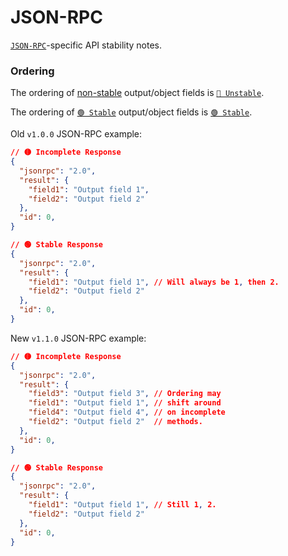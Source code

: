 # JSON-RPC
[`JSON-RPC`](../json-rpc/json-rpc.md)-specific API stability notes.

### Ordering
The ordering of [non-stable](marker.md) output/object fields is [`🔴 Unstable`](marker.md).

The ordering of [`🟢 Stable`](marker.md) output/object fields is [`🟢 Stable`](marker.md).

Old `v1.0.0` JSON-RPC example:
```json
// 🟡 Incomplete Response
{
  "jsonrpc": "2.0",
  "result": {
    "field1": "Output field 1",
    "field2": "Output field 2"
  },
  "id": 0,
}

// 🟢 Stable Response
{
  "jsonrpc": "2.0",
  "result": {
    "field1": "Output field 1", // Will always be 1, then 2.
    "field2": "Output field 2"
  },
  "id": 0,
}
```

New `v1.1.0` JSON-RPC example:
```json
// 🟡 Incomplete Response
{
  "jsonrpc": "2.0",
  "result": {
    "field3": "Output field 3", // Ordering may
    "field1": "Output field 1", // shift around
    "field4": "Output field 4", // on incomplete
    "field2": "Output field 2"  // methods.
  },
  "id": 0,
}

// 🟢 Stable Response
{
  "jsonrpc": "2.0",
  "result": {
    "field1": "Output field 1", // Still 1, 2.
    "field2": "Output field 2"
  },
  "id": 0,
}
```
